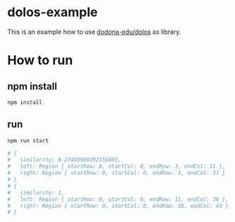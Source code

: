 # dolos-example

This is an example how to use [dodona-edu/dolos](https://github.com/dodona-edu/dolos) as library.

# How to run

## npm install

```bash
npm install
```

## run

```bash
npm run start

# {
#   similarity: 0.27450980392156865,
#   left: Region { startRow: 0, startCol: 0, endRow: 3, endCol: 31 },
#   right: Region { startRow: 0, startCol: 0, endRow: 3, endCol: 31 }
# }
# {
#   similarity: 1,
#   left: Region { startRow: 0, startCol: 0, endRow: 11, endCol: 36 },
#   right: Region { startRow: 0, startCol: 0, endRow: 16, endCol: 43 }
# }
```
